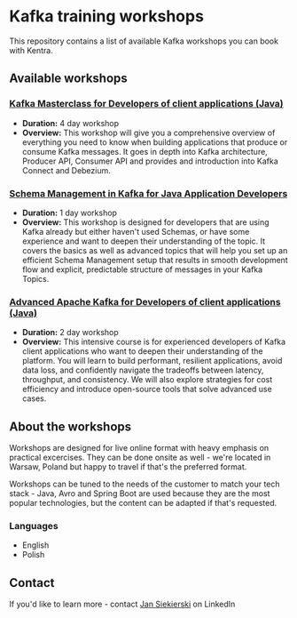 # Kafka training workshops
This repository contains a list of available Kafka workshops you can book with Kentra.

## Available workshops

### [Kafka Masterclass for Developers of client applications (Java)](workshops/kafka-masterclass-for-client-developers.md)
-   **Duration:** 4 day workshop
-   **Overview:** This workshop will give you a comprehensive overview of everything you need to know when building applications that produce or consume Kafka messages. It goes in depth into Kafka architecture, Producer API, Consumer API and provides and introduction into Kafka Connect and Debezium.

### [Schema Management in Kafka for Java Application Developers](workshops/schema-management.md)
-   **Duration:** 1 day workshop
-   **Overview:** This workshop is designed for developers that are using Kafka already but either haven't used Schemas, or have some experience and want to deepen their understanding of the topic. It covers the basics as well as advanced topics that will help you set up an efficient Schema Management setup that results in smooth development flow and explicit, predictable structure of messages in your Kafka Topics.

### [Advanced Apache Kafka for Developers of client applications (Java)](workshops/advanced-kafka-for-client-developers.md)
-   **Duration:** 2 day workshop
-   **Overview:** This intensive course is for experienced developers of Kafka client applications who want to deepen their understanding of the platform. You will learn to build performant, resilient applications, avoid data loss, and confidently navigate the tradeoffs between latency, throughput, and consistency. We will also explore strategies for cost efficiency and introduce open-source tools that solve advanced use cases.

## About the workshops

Workshops are designed for live online format with heavy emphasis on practical excercises. They can be done onsite as well - we're located in Warsaw, Poland but happy to travel if that's the preferred format.

Workshops can be tuned to the needs of the customer to match your tech stack - Java, Avro and Spring Boot are used because they are the most popular technologies, but the content can be adapted if that's requested.

### Languages

- English
- Polish

## Contact

If you'd like to learn more - contact [Jan Siekierski](https://www.linkedin.com/in/jan-siekierski/) on LinkedIn